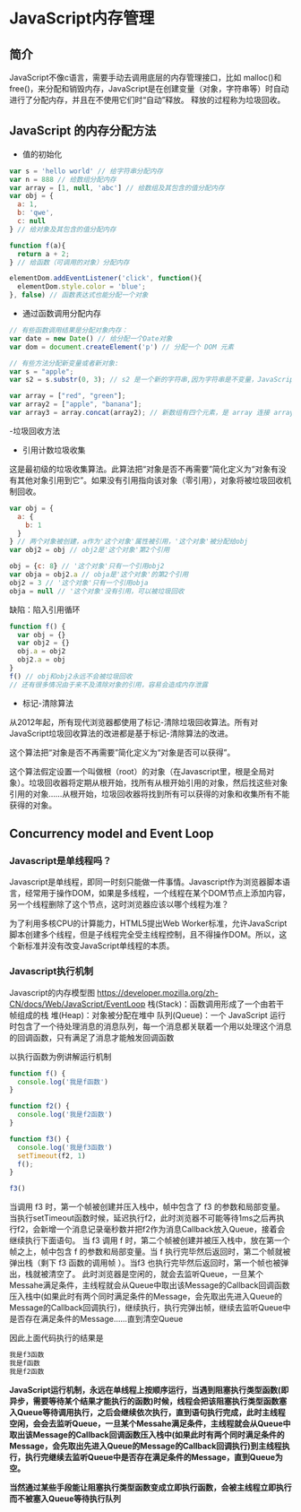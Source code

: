 # JavaScript内存管理

## 简介

JavaScript不像c语言，需要手动去调用底层的内存管理接口，比如 malloc()和free()，来分配和销毁内存，JavaScript是在创建变量（对象，字符串等）时自动进行了分配内存，并且在不使用它们时“自动”释放。 释放的过程称为垃圾回收。

## JavaScript 的内存分配方法

- 值的初始化

```javascript
var s = 'hello world' // 给字符串分配内存
var n = 888 // 给数组分配内存
var array = [1, null, 'abc'] // 给数组及其包含的值分配内存
var obj = {
  a: 1,
  b: 'qwe',
  c: null
} // 给对象及其包含的值分配内存

function f(a){
  return a + 2;
} // 给函数（可调用的对象）分配内存

elementDom.addEventListener('click', function(){
  elementDom.style.color = 'blue';
}, false) // 函数表达式也能分配一个对象
```

- 通过函数调用分配内存

```javascript
// 有些函数调用结果是分配对象内存：
var date = new Date() // 给分配一个Date对象
var dom = document.createElement('p') // 分配一个 DOM 元素

// 有些方法分配新变量或者新对象:
var s = "apple";
var s2 = s.substr(0, 3); // s2 是一个新的字符串,因为字符串是不变量，JavaScript 可能决定不分配内存，只是存储了 [0-3] 的范围。

var array = ["red", "green"];
var array2 = ["apple", "banana"];
var array3 = array.concat(array2); // 新数组有四个元素，是 array 连接 array2 的结果
```

-垃圾回收方法

- 引用计数垃圾收集

这是最初级的垃圾收集算法。此算法把“对象是否不再需要”简化定义为“对象有没有其他对象引用到它”。如果没有引用指向该对象（零引用），对象将被垃圾回收机制回收。

```javascript
var obj = {
  a: {
    b: 1
  }
} // 两个对象被创建，a作为'这个对象'属性被引用，'这个对象'被分配给obj
var obj2 = obj // obj2是'这个对象'第2个引用

obj = {c: 8} // '这个对象'只有一个引用obj2
var obja = obj2.a // obja是'这个对象'的第2个引用
obj2 = 3 // '这个对象'只有一个引用obja
obja = null // '这个对象'没有引用，可以被垃圾回收

```

缺陷：陷入引用循环
```javascript
function f() {
  var obj = {}
  var obj2 = {}
  obj.a = obj2
  obj2.a = obj
}
f() // obj和obj2永远不会被垃圾回收
// 还有很多情况由于来不及清除对象的引用，容易会造成内存泄露
```
- 标记-清除算法

从2012年起，所有现代浏览器都使用了标记-清除垃圾回收算法。所有对JavaScript垃圾回收算法的改进都是基于标记-清除算法的改进。

这个算法把“对象是否不再需要”简化定义为“对象是否可以获得”。

这个算法假定设置一个叫做根（root）的对象（在Javascript里，根是全局对象）。垃圾回收器将定期从根开始，找所有从根开始引用的对象，然后找这些对象引用的对象……从根开始，垃圾回收器将找到所有可以获得的对象和收集所有不能获得的对象。

## Concurrency model and Event Loop

### Javascript是单线程吗？

Javascript是单线程，即同一时刻只能做一件事情。Javascript作为浏览器脚本语言，经常用于操作DOM，如果是多线程，一个线程在某个DOM节点上添加内容，另一个线程删除了这个节点，这时浏览器应该以哪个线程为准？

为了利用多核CPU的计算能力，HTML5提出Web Worker标准，允许JavaScript脚本创建多个线程，但是子线程完全受主线程控制，且不得操作DOM。所以，这个新标准并没有改变JavaScript单线程的本质。

### Javascript执行机制

Javascript的内存模型图
https://developer.mozilla.org/zh-CN/docs/Web/JavaScript/EventLoop
栈(Stack)：函数调用形成了一个由若干帧组成的栈
堆(Heap)：对象被分配在堆中
队列(Queue)：一个 JavaScript 运行时包含了一个待处理消息的消息队列，每一个消息都关联着一个用以处理这个消息的回调函数，只有满足了消息才能触发回调函数

以执行函数为例讲解运行机制

```javascript
function f() {
  console.log('我是f函数')
}

function f2() {
  console.log('我是f2函数')
}

function f3() {
  console.log('我是f3函数')
  setTimeout(f2, 1)
  f();
}

f3()
```
当调用 f3 时，第一个帧被创建并压入栈中，帧中包含了 f3 的参数和局部变量。
当执行setTimeout函数时候，延迟执行f2，此时浏览器不可能等待1ms之后再执行f2，会新增一个消息记录毫秒数并把f2作为消息Callback放入Queue，接着会继续执行下面语句。
当 f3 调用 f 时，第二个帧被创建并被压入栈中，放在第一个帧之上，帧中包含 f 的参数和局部变量。当 f 执行完毕然后返回时，第二个帧就被弹出栈（剩下 f3 函数的调用帧 ）。当f3 也执行完毕然后返回时，第一个帧也被弹出，栈就被清空了。
此时浏览器是空闲的，就会去监听Queue，一旦某个Messahe满足条件，主线程就会从Queue中取出该Message的Callback回调函数压入栈中(如果此时有两个同时满足条件的Message，会先取出先进入Queue的Message的Callback回调执行)，继续执行，执行完弹出帧，继续去监听Queue中是否存在满足条件的Message......直到清空Queue

因此上面代码执行的结果是
```javascript
我是f3函数
我是f函数
我是f2函数
```
**JavaScript运行机制，永远在单线程上按顺序运行，当遇到阻塞执行类型函数(即异步，需要等待某个结果才能执行的函数)时候，线程会把该阻塞执行类型函数塞入Queue等待调用执行，之后会继续依次执行，直到语句执行完成，此时主线程空闲，会会去监听Queue，一旦某个Messahe满足条件，主线程就会从Queue中取出该Message的Callback回调函数压入栈中(如果此时有两个同时满足条件的Message，会先取出先进入Queue的Message的Callback回调执行)到主线程执行，执行完继续去监听Queue中是否存在满足条件的Message，直到Queue为空。**

**当然通过某些手段能让阻塞执行类型函数变成立即执行函数，会被主线程立即执行而不被塞入Queue等待执行队列**


